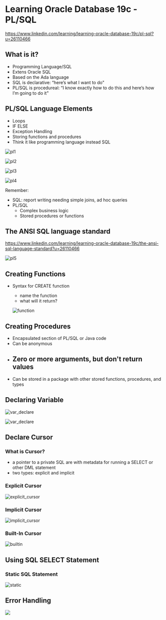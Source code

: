 # **Learning Oracle Database 19c - PL/SQL**



https://www.linkedin.com/learning/learning-oracle-database-19c/pl-sql?u=26110466

## What is it?

- Programming Language/SQL
- Extens Oracle SQL
- Based on the Ada language
- SQL is declarative: “here’s what I want to do"
- PL/SQL is procedureal: “I know exactly how to do this and here’s how I’m going to do it"

## PL/SQL Language Elements

- Loops
- IF ELSE
- Exception Handling
- Storing functions and procedures
- Think it like programming language instead SQL

![pl1](img/pl_sql/pl1.png)

![pl2](img/pl_sql/pl2.png)

![pl3](img/pl_sql/pl3.png)

![pl4](img/pl_sql/pl4.png)

Remember:

- SQL: report writing needing simple joins, ad hoc queries
- PL/SQL
  - Complex business logic
  - Stored procedures or functions

## The ANSI SQL language standard

https://www.linkedin.com/learning/learning-oracle-database-19c/the-ansi-sql-language-standard?u=26110466

![pl5](img/pl_sql/pl5.png)

## Creating Functions

- Syntax for CREATE function

  - name the function
  - what will it return?

  ![function](img/pl_sql/function.png)

## Creating Procedures

- Encapsulated section of PL/SQL or Java code
- Can be anonymous
- Zero or more arguments, but don't return values
  - 
- Can be stored in a package with other stored functions, procedures, and types

## Declaring Variable

![var_declare](img/pl_sql/var_declare.png)

![var_declare](img/pl_sql/var_declare2.png)

## Declare Cursor

### What is Cursor?

- a pointer to a private SQL are with metadata for running a SELECT or other DML statement
- two types: explicit and implicit

### Explicit Cursor

![explicit_cursor](img/pl_sql/explicit_cursor.png)

### Implicit Cursor

![implicit_cursor](img/pl_sql/implicit_cursor.png)

### Built-In  Cursor

![builtin](img/pl_sql/built-in_cursor.png)

## Using SQL SELECT Statement

### Static SQL Statement

![static](img/pl_sql/static_sql.png)

## Error Handling

![](img/pl_sql/error_handling.png)